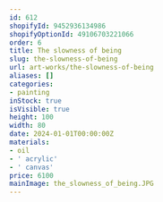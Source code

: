 ```yaml
---
id: 612
shopifyId: 9452936134986
shopifyOptionId: 49106703221066
order: 6
title: The slowness of being
slug: the-slowness-of-being
url: art-works/the-slowness-of-being
aliases: []
categories:
- painting
inStock: true
isVisible: true
height: 100
width: 80
date: 2024-01-01T00:00:00Z
materials:
- oil
- ' acrylic'
- ' canvas'
price: 6100
mainImage: the_slowness_of_being.JPG
---
```

